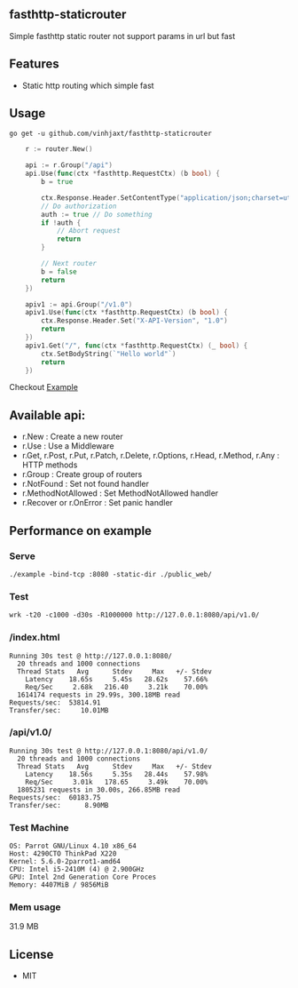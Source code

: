 ## fasthttp-staticrouter
Simple fasthttp static router not support params in url but fast

## Features

- Static http routing which simple fast

## Usage
`go get -u github.com/vinhjaxt/fasthttp-staticrouter`

```go
	r := router.New()

	api := r.Group("/api")
	api.Use(func(ctx *fasthttp.RequestCtx) (b bool) {
		b = true

		ctx.Response.Header.SetContentType("application/json;charset=utf-8")
		// Do authorization
		auth := true // Do something
		if !auth {
			// Abort request
			return
		}

		// Next router
		b = false
		return
	})

	apiv1 := api.Group("/v1.0")
	apiv1.Use(func(ctx *fasthttp.RequestCtx) (b bool) {
		ctx.Response.Header.Set("X-API-Version", "1.0")
		return
	})
	apiv1.Get("/", func(ctx *fasthttp.RequestCtx) (_ bool) {
		ctx.SetBodyString(`"Hello world"`)
		return
	})
```
Checkout [Example](example/main.go)

## Available api:
  - r.New : Create a new router
  - r.Use : Use a Middleware
  - r.Get, r.Post, r.Put, r.Patch, r.Delete, r.Options, r.Head, r.Method, r.Any : HTTP methods
  - r.Group : Create group of routers
  - r.NotFound : Set not found handler
  - r.MethodNotAllowed : Set MethodNotAllowed handler
  - r.Recover or r.OnError : Set panic handler 

## Performance on example
### Serve
`./example -bind-tcp :8080 -static-dir ./public_web/`
### Test
`wrk -t20 -c1000 -d30s -R1000000 http://127.0.0.1:8080/api/v1.0/`
### /index.html
```
Running 30s test @ http://127.0.0.1:8080/
  20 threads and 1000 connections
  Thread Stats   Avg      Stdev     Max   +/- Stdev
    Latency    18.65s     5.45s   28.62s    57.66%
    Req/Sec     2.68k   216.40     3.21k    70.00%
  1614174 requests in 29.99s, 300.18MB read
Requests/sec:  53814.91
Transfer/sec:     10.01MB
```

### /api/v1.0/
```
Running 30s test @ http://127.0.0.1:8080/api/v1.0/
  20 threads and 1000 connections
  Thread Stats   Avg      Stdev     Max   +/- Stdev
    Latency    18.56s     5.35s   28.44s    57.98%
    Req/Sec     3.01k   178.65     3.49k    70.00%
  1805231 requests in 30.00s, 266.85MB read
Requests/sec:  60183.75
Transfer/sec:      8.90MB
```
### Test Machine
```
OS: Parrot GNU/Linux 4.10 x86_64 
Host: 4290CTO ThinkPad X220 
Kernel: 5.6.0-2parrot1-amd64 
CPU: Intel i5-2410M (4) @ 2.900GHz 
GPU: Intel 2nd Generation Core Proces 
Memory: 4407MiB / 9856MiB 
```
### Mem usage
31.9 MB

## License
- MIT

